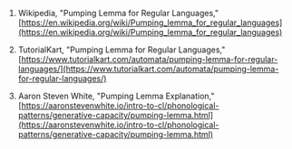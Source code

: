 
1. Wikipedia, "Pumping Lemma for Regular Languages," [https://en.wikipedia.org/wiki/Pumping_lemma_for_regular_languages](https://en.wikipedia.org/wiki/Pumping_lemma_for_regular_languages)  

2. TutorialKart, "Pumping Lemma for Regular Languages," [https://www.tutorialkart.com/automata/pumping-lemma-for-regular-languages/](https://www.tutorialkart.com/automata/pumping-lemma-for-regular-languages/)  


3. Aaron Steven White, "Pumping Lemma Explanation," [https://aaronstevenwhite.io/intro-to-cl/phonological-patterns/generative-capacity/pumping-lemma.html](https://aaronstevenwhite.io/intro-to-cl/phonological-patterns/generative-capacity/pumping-lemma.html)  


